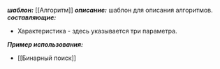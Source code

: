***шаблон:*** [[Алгоритм]]
***описание:*** шаблон для описания алгоритмов.
***составляющие:***
- Характеристика - здесь указывается три параметра.

***Пример использования:***
- [[Бинарный поиск]]